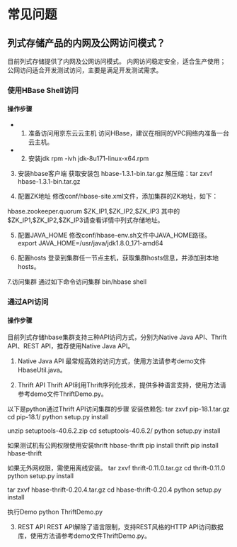# 常见问题

## 列式存储产品的内网及公网访问模式？

目前列式存储提供了内网及公网访问模式。
内网访问稳定安全，适合生产使用；公网访问适合开发测试访问，主要是满足开发测试需求。

### 使用HBase Shell访问
#### 操作步骤
- 1. 准备访问用京东云云主机
访问HBase，建议在相同的VPC网络内准备一台云主机。

- 2. 安装jdk
rpm -ivh jdk-8u171-linux-x64.rpm

3. 安装hbase客户端
获取安装包 hbase-1.3.1-bin.tar.gz
解压缩：tar zxvf hbase-1.3.1-bin.tar.gz

4. 配置ZK地址
修改conf/hbase-site.xml文件，添加集群的ZK地址，如下：
<configuration>
     <property>
         <name>hbase.zookeeper.quorum</name>
         <value>$ZK_IP1,$ZK_IP2,$ZK_IP3</value>
     </property>
</configuration>
其中的$ZK_IP1,$ZK_IP2,$ZK_IP3请查看详情中列式存储地址。

5. 配置JAVA_HOME 
修改conf/hbase-env.sh文件中JAVA_HOME路径。
export JAVA_HOME=/usr/java/jdk1.8.0_171-amd64

6. 配置hosts
登录到集群任一节点主机，获取集群hosts信息，并添加到本地hosts。

7.访问集群
通过如下命令访问集群
bin/hbase shell

### 通过API访问
#### 操作步骤
目前列式存储hbase集群支持三种API访问方式，分别为Native Java API、Thrift API、REST API，推荐使用Native Java API。

1. Native Java API
最常规高效的访问方式，使用方法请参考demo文件HbaseUtil.java。

2. Thrift API
Thrift API利用Thrift序列化技术，提供多种语言支持，使用方法请参考demo文件ThriftDemo.py。

以下是python通过Thrift API访问集群的步骤
安装依赖包:
tar zxvf pip-18.1.tar.gz
cd pip-18.1/
python setup.py install

unzip setuptools-40.6.2.zip
cd setuptools-40.6.2/
python setup.py install

如果测试机有公网权限使用安装thrift hbase-thrift
pip install thrift
pip install hbase-thrift

如果无外网权限，需使用离线安装。
tar zxvf thrift-0.11.0.tar.gz
cd thrift-0.11.0
python setup.py install

tar zxvf hbase-thrift-0.20.4.tar.gz
cd hbase-thrift-0.20.4
python setup.py install

执行Demo
python ThriftDemo.py

3. REST API 
REST API解除了语言限制，支持REST风格的HTTP API访问数据库，使用方法请参考demo文件ThriftDemo.py。

